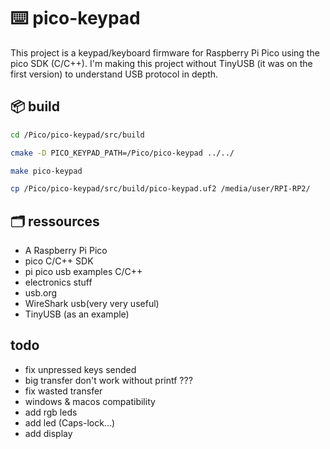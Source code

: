 # ⌨️ pico-keypad

This project is a keypad/keyboard firmware for Raspberry Pi Pico using the pico SDK (C/C++).
I'm making this project without TinyUSB (it was on the first version) to understand USB protocol in depth. 


## 📦 build

```sh
cd /Pico/pico-keypad/src/build
```

```sh
cmake -D PICO_KEYPAD_PATH=/Pico/pico-keypad ../../
```

```sh
make pico-keypad
```

```sh
cp /Pico/pico-keypad/src/build/pico-keypad.uf2 /media/user/RPI-RP2/
```

## 🗂️ ressources
* A Raspberry Pi Pico
* pico C/C++ SDK
* pi pico usb examples C/C++
* electronics stuff
* usb.org
* WireShark usb(very very useful)
* TinyUSB (as an example)

## todo
* fix unpressed keys sended
* big transfer don't work without printf ???
* fix wasted transfer
* windows & macos compatibility
* add rgb leds
* add led (Caps-lock...)
* add display
